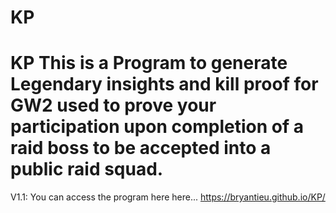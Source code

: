 # KP
# KP This is a Program to generate Legendary insights and kill proof for GW2 used to prove your participation upon completion of a raid boss to be accepted into a public raid squad.

V1.1:
You can access the program here here... https://bryantieu.github.io/KP/
